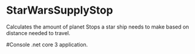 # StarWarsSupplyStop


Calculates the amount of planet Stops a star ship needs to make based on distance needed to travel.

#Console .net core 3 application.
